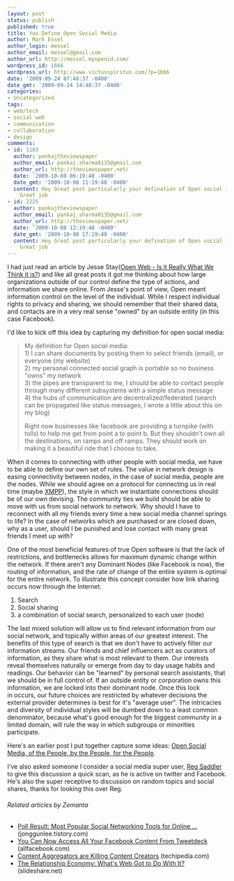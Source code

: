 ```yaml
---
layout: post
status: publish
published: true
title: You Define Open Social Media
author: Mark Essel
author_login: messel
author_email: messel@gmail.com
author_url: http://messel.myopenid.com/
wordpress_id: 1666
wordpress_url: http://www.victusspiritus.com/?p=1666
date: '2009-09-24 07:48:37 -0400'
date_gmt: '2009-09-24 14:48:37 -0400'
categories:
- Uncategorized
tags:
- web/tech
- social web
- communication
- collaboration
- design
comments:
- id: 1103
  author: pankajtheviewspaper
  author_email: pankaj.sharma0135@gmail.com
  author_url: http://theviewspaper.net/
  date: '2009-10-08 06:19:48 -0400'
  date_gmt: '2009-10-08 11:19:48 -0400'
  content: Hey Great post particularly your defination of Open social is precise.
    Great job
- id: 2225
  author: pankajtheviewspaper
  author_email: pankaj.sharma0135@gmail.com
  author_url: http://theviewspaper.net/
  date: '2009-10-08 12:19:48 -0400'
  date_gmt: '2009-10-08 17:19:48 -0400'
  content: Hey Great post particularly your defination of Open social is precise.
    Great job
---
```

<p>I had just read an article by Jesse Stay(<a href="http://staynalive.com/articles/2009/09/23/the-open-web-is-it-really-what-we-think-it-is/">Open Web - Is it Really What We Think it is?</a>) and like all great posts it got me thinking about how large organizations outside of our control define the type of actions, and information we share online. From Jesse's point of view, Open meant information control on the level of the individual. While I respect individual rights to privacy and sharing, we should remember that their shared data, and contacts are in a very real sense "owned" by an outside entity (in this case Facebook).</p>
<p>I'd like to kick off this idea by capturing my definition for open social media:</p>
<blockquote><p>My definition for Open social media:<br />
1) I can share documents by posting them to select friends (email), or everyone (my website)<br />
2) my personal connected social graph is portable so no business "owns" my network<br />
3) the pipes are transparent to me, I should be able to contact people through many different subsystems with a simple status message<br />
4) the hubs of communication are decentralized/federated (search can be propagated like status messages, I wrote a little about this on my blog)</p>
<p>Right now businesses like facebook are providing a turnpike (with tolls) to help me get from point a to point b. But they shouldn't own all the destinations, on ramps and off ramps. They should work on making it a beautiful ride that I choose to take.</p></blockquote>
<p>When it comes to connecting with other people with social media, we have to be able to define our own set of rules. The value in network design is easing connectivity between nodes, in the case of social media, people are the nodes. While we should agree on a protocol for connecting us in real time (maybe <a class="zem_slink" title="Extensible Messaging and Presence Protocol" rel="wikipedia" href="http://en.wikipedia.org/wiki/Extensible_Messaging_and_Presence_Protocol">XMPP</a>), the style in which we instantiate connections should be of our own devising. The community ties we build should be able to move with us from social network to network. Why should I have to reconnect with all my friends every time a new social media channel springs to life? In the case of networks which are purchased or are closed down, why as a user, should I be punished and lose contact with many great friends I meet up with?</p>
<p>One of the most beneficial features of true Open software is that the lack of restrictions, and bottlenecks allows for maximum dynamic change within the network. If there aren't any Dominant Nodes (like Facebook is now), the routing of information, and the rate of change of the entire system is optimal for the entire network. To illustrate this concept consider how link sharing occurs now through the Internet.</p>
<ol>
<li><span style="background-color: #ffffff;">Search</span></li>
<li><span style="background-color: #ffffff;">Social sharing</span></li>
<li><span style="background-color: #ffffff;">a combination of social search, personalized to each user (node)</span></li>
</ol>
<p>The last mixed solution will allow us to find relevant information from our social network, and topically within areas of our greatest interest. The benefits of this type of search is that we don't have to actively filter our information streams. Our friends and chief influencers act as curators of information, as they share what is most relevant to them. Our interests reveal themselves naturally or emerge from day to day usage habits and readings. Our behavior can be "learned" by personal search assistants, that we should be in full control of. If an outside entity or corporation owns this information, we are locked into their dominant node. Once this lock in occurs, our future choices are restricted by whatever decisions the external provider determines is best for it's "average user". The intricacies and diversity of individual styles will be dumbed down to a least common denominator, because what's good enough for the biggest community in a limited domain, will rule the way in which subgroups or minorities participate.</p>
<p>Here's an earlier post I put together capture some ideas: <a href="http://victusfate.github.io/victusspiritus/uncategorized/2009/07/27/open-social-media-of-the-people-by-the-people-for-the-people/">Open Social Media, of the People, by the People, for the People</a>.</p>
<p>I've also asked someone I consider a social media super user, <a href="http://twitter.com/zaibatsu">Reg Saddler</a> to give this discussion a quick scan, as he is active on twitter and Facebook. He's also the super receptive to discussion on random topics and social shares, thanks for looking this over Reg.</p>
<h6 class="zemanta-related-title" style="font-size: 1em;">Related articles by Zemanta</h6>
<ul class="zemanta-article-ul">
<li class="zemanta-article-ul-li"><a href="http://jonggunlee.tistory.com/139841">Poll Result: Most Popular Social Networking Tools for Online ...</a> (jonggunlee.tistory.com)</li>
<li class="zemanta-article-ul-li"><a href="http://www.allfacebook.com/2009/09/you-can-now-access-all-your-facebook-content-from-tweetdeck/">You Can Now Access All Your Facebook Content From Tweetdeck</a> (allfacebook.com)</li>
<li class="zemanta-article-ul-li"><a href="http://www.techipedia.com/2009/death-of-content-creation/">Content Aggregators are Killing Content Creators</a> (techipedia.com)</li>
<li class="zemanta-article-ul-li"><a href="http://www.slideshare.net/kristidaeda/the-relationship-economy-whats-web-got-to-do-with-it">The Relationship Economy: What's Web Got to Do With It?</a> (slideshare.net)</li>
</ul>

